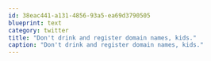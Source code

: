 ```yaml
---
id: 38eac441-a131-4856-93a5-ea69d3790505
blueprint: text
category: twitter
title: "Don't drink and register domain names, kids."
caption: "Don't drink and register domain names, kids."
---
```


